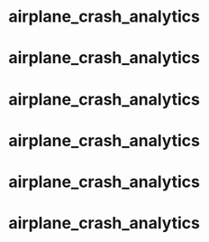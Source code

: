 # airplane_crash_analytics
# airplane_crash_analytics
# airplane_crash_analytics
# airplane_crash_analytics
# airplane_crash_analytics
# airplane_crash_analytics
